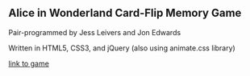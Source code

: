 ## Alice in Wonderland Card-Flip Memory Game
Pair-programmed by Jess Leivers and Jon Edwards

Written in HTML5, CSS3, and jQuery (also using animate.css library)

[link to game](http://wonderlandmemorygame.kolohelios.com/)
